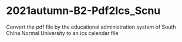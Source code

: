 # 2021autumn-B2-Pdf2Ics_Scnu
Convert the pdf file by the educational administration system of South China Normal University to an ics calendar file
